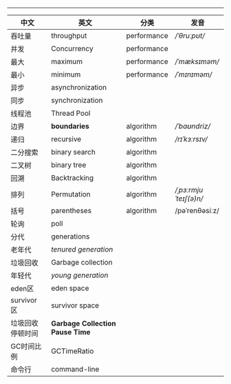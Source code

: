 

---

| 中文             | 英文                              | 分类        | 发音                    |
| ---------------- | --------------------------------- | ----------- | ----------------------- |
| 吞吐量           | throughput                        | performance | */*ˈθruːpʊt*/*          |
| 并发             | Concurrency                       | performance |                         |
| 最大             | maximum                           | performance | */*ˈmæksɪməm*/*         |
| 最小             | minimum                           | performance | */*ˈmɪnɪməm*/*          |
| 异步             | asynchronization                  |             |                         |
| 同步             | synchronization                   |             |                         |
| 线程池           | Thread Pool                       |             |                         |
| 边界             | **boundaries**                    | algorithm   | */*ˈbaʊndriz*/*         |
| 递归             | recursive                         | algorithm   | */*rɪˈkɜːrsɪv*/*        |
| 二分搜索         | binary search                     | algorithm   |                         |
| 二叉树           | binary tree                       | algorithm   |                         |
| 回溯             | Backtracking                      | algorithm   |                         |
| 排列             | Permutation                       | algorithm   | */*ˌpɜːrmjuˈteɪʃ(ə)n*/* |
| 括号             | parentheses                       | algorithm   | /pəˈrenθəsiːz/          |
| 轮询             | poll                              |             |                         |
| 分代             | generations                       |             |                         |
| 老年代           | *tenured generation*              |             |                         |
| 垃圾回收         | Garbage collection                |             |                         |
| 年轻代           | *young generation*                |             |                         |
| eden区           | eden space                        |             |                         |
| survivor 区      | survivor space                    |             |                         |
| 垃圾回收停顿时间 | **Garbage Collection Pause Time** |             |                         |
| GC时间比例       | GCTimeRatio                       |             |                         |
| 命令行           | command-line                      |             |                         |

